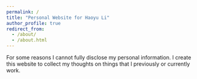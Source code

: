 ```yaml
---
permalink: /
title: "Personal Website for Haoyu Li"
author_profile: true
redirect_from:
  - /about/
  - /about.html
---
```


For some reasons I cannot fully disclose my personal information. I create this website to collect my thoughts on things that I previously or currently work.

